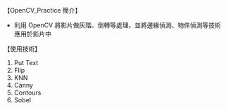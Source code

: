 【OpenCV_Practice 簡介】
+ 利用 OpenCV 將影片做灰階、倒轉等處理，並將邊緣偵測、物件偵測等技術應用於影片中


【使用技術】
1. Put Text
2. Flip
3. KNN
4. Canny
5. Contours
6. Sobel
